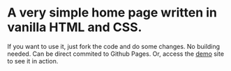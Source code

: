 # A very simple home page written in vanilla HTML and CSS.

If you want to use it, just fork the code and do some changes. No building needed. Can be direct commited to Github Pages.
Or, access the [demo](https://egvelho.github.io/cibertexto-website-pure-html-css/) site to see it in action.
